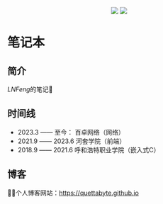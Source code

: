<p align="center">
<a href="https://www.github.com/quettabyte" target="_blank"><img src="https://img.shields.io/badge/Github-@quettabyte-f3e1e1.svg?style=flat-square&logo=Github&logoColor=181717"></a>  <a href="https://quettabyte.github.io/img/wechat/wx.png" target="_blank"><img src="https://img.shields.io/badge/微信-@LNFeng-f3e1e1.svg?style=flat-square&logo=WeChat"></a>


# 笔记本

## 简介

*LNFeng*的笔记📕

## 时间线

* 2023.3 —— 至今： 百卓网络（网络）
* 2021.9 —— 2023.6 河套学院（前端）
* 2018.9 —— 2021.6 呼和浩特职业学院（嵌入式C）

## 博客

👨‍💻个人博客网站：<https://quettabyte.github.io>


